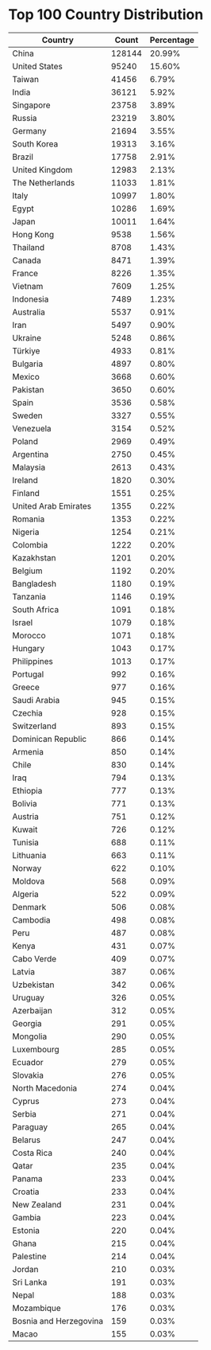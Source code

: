 # Top 100 Country Distribution
| Country | Count | Percentage |
|----|----|----|
| China | 128144 | 20.99% |
| United States | 95240 | 15.60% |
| Taiwan | 41456 | 6.79% |
| India | 36121 | 5.92% |
| Singapore | 23758 | 3.89% |
| Russia | 23219 | 3.80% |
| Germany | 21694 | 3.55% |
| South Korea | 19313 | 3.16% |
| Brazil | 17758 | 2.91% |
| United Kingdom | 12983 | 2.13% |
| The Netherlands | 11033 | 1.81% |
| Italy | 10997 | 1.80% |
| Egypt | 10286 | 1.69% |
| Japan | 10011 | 1.64% |
| Hong Kong | 9538 | 1.56% |
| Thailand | 8708 | 1.43% |
| Canada | 8471 | 1.39% |
| France | 8226 | 1.35% |
| Vietnam | 7609 | 1.25% |
| Indonesia | 7489 | 1.23% |
| Australia | 5537 | 0.91% |
| Iran | 5497 | 0.90% |
| Ukraine | 5248 | 0.86% |
| Türkiye | 4933 | 0.81% |
| Bulgaria | 4897 | 0.80% |
| Mexico | 3668 | 0.60% |
| Pakistan | 3650 | 0.60% |
| Spain | 3536 | 0.58% |
| Sweden | 3327 | 0.55% |
| Venezuela | 3154 | 0.52% |
| Poland | 2969 | 0.49% |
| Argentina | 2750 | 0.45% |
| Malaysia | 2613 | 0.43% |
| Ireland | 1820 | 0.30% |
| Finland | 1551 | 0.25% |
| United Arab Emirates | 1355 | 0.22% |
| Romania | 1353 | 0.22% |
| Nigeria | 1254 | 0.21% |
| Colombia | 1222 | 0.20% |
| Kazakhstan | 1201 | 0.20% |
| Belgium | 1192 | 0.20% |
| Bangladesh | 1180 | 0.19% |
| Tanzania | 1146 | 0.19% |
| South Africa | 1091 | 0.18% |
| Israel | 1079 | 0.18% |
| Morocco | 1071 | 0.18% |
| Hungary | 1043 | 0.17% |
| Philippines | 1013 | 0.17% |
| Portugal | 992 | 0.16% |
| Greece | 977 | 0.16% |
| Saudi Arabia | 945 | 0.15% |
| Czechia | 928 | 0.15% |
| Switzerland | 893 | 0.15% |
| Dominican Republic | 866 | 0.14% |
| Armenia | 850 | 0.14% |
| Chile | 830 | 0.14% |
| Iraq | 794 | 0.13% |
| Ethiopia | 777 | 0.13% |
| Bolivia | 771 | 0.13% |
| Austria | 751 | 0.12% |
| Kuwait | 726 | 0.12% |
| Tunisia | 688 | 0.11% |
| Lithuania | 663 | 0.11% |
| Norway | 622 | 0.10% |
| Moldova | 568 | 0.09% |
| Algeria | 522 | 0.09% |
| Denmark | 506 | 0.08% |
| Cambodia | 498 | 0.08% |
| Peru | 487 | 0.08% |
| Kenya | 431 | 0.07% |
| Cabo Verde | 409 | 0.07% |
| Latvia | 387 | 0.06% |
| Uzbekistan | 342 | 0.06% |
| Uruguay | 326 | 0.05% |
| Azerbaijan | 312 | 0.05% |
| Georgia | 291 | 0.05% |
| Mongolia | 290 | 0.05% |
| Luxembourg | 285 | 0.05% |
| Ecuador | 279 | 0.05% |
| Slovakia | 276 | 0.05% |
| North Macedonia | 274 | 0.04% |
| Cyprus | 273 | 0.04% |
| Serbia | 271 | 0.04% |
| Paraguay | 265 | 0.04% |
| Belarus | 247 | 0.04% |
| Costa Rica | 240 | 0.04% |
| Qatar | 235 | 0.04% |
| Panama | 233 | 0.04% |
| Croatia | 233 | 0.04% |
| New Zealand | 231 | 0.04% |
| Gambia | 223 | 0.04% |
| Estonia | 220 | 0.04% |
| Ghana | 215 | 0.04% |
| Palestine | 214 | 0.04% |
| Jordan | 210 | 0.03% |
| Sri Lanka | 191 | 0.03% |
| Nepal | 188 | 0.03% |
| Mozambique | 176 | 0.03% |
| Bosnia and Herzegovina | 159 | 0.03% |
| Macao | 155 | 0.03% |
